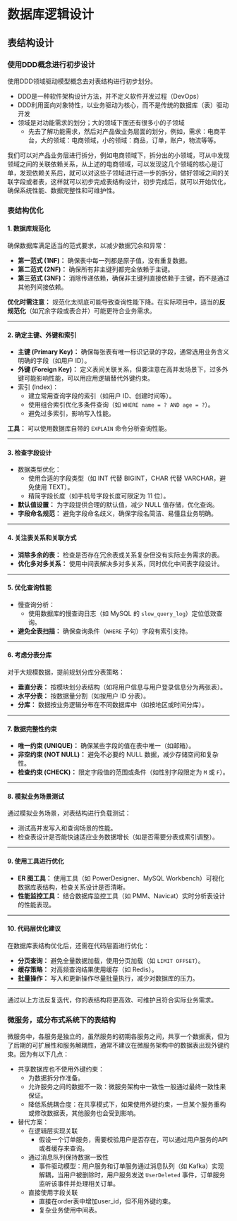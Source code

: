 # 数据库逻辑设计

## 表结构设计

### 使用DDD概念进行初步设计

使用DDD领域驱动模型概念去对表结构进行初步划分。

- DDD是一种软件架构设计方法，并不定义软件开发过程（DevOps）
- DDD利用面向对象特性，以业务驱动为核心，而不是传统的数据库（表）驱动开发
- 领域是对功能需求的划分；大的领域下面还有很多小的子领域
  - 先去了解功能需求，然后对产品做业务层面的划分，例如，需求：电商平台，大的领域：电商领域，小的领域：商品，订单，账户，物流等等。



我们可以对产品业务层进行拆分，例如电商领域下，拆分出的小领域，可从中发现领域之间的关联依赖关系，从上述的电商领域，可以发现这几个领域的核心是订单，发现依赖关系后，就可以对这些子领域进行进一步的拆分，做好领域之间的关联字段或者表，这样就可以初步完成表结构设计，初步完成后，就可以开始优化，确保系统性能、数据完整性和可维护性。

### 表结构优化

#### **1. 数据库规范化**

确保数据库满足适当的范式要求，以减少数据冗余和异常：

- **第一范式 (1NF)：** 确保表中每一列都是原子值，没有重复数据。
- **第二范式 (2NF)：** 确保所有非主键列都完全依赖于主键。
- **第三范式 (3NF)：** 消除传递依赖，确保非主键列直接依赖于主键，而不是通过其他列间接依赖。

**优化时需注意：**
规范化太彻底可能导致查询性能下降。在实际项目中，适当的**反规范化**（如冗余字段或表合并）可能更符合业务需求。

------

#### **2. 确定主键、外键和索引**

- **主键 (Primary Key)：** 确保每张表有唯一标识记录的字段，通常选用业务含义明确的字段（如用户 ID）。
- **外键 (Foreign Key)：** 定义表间关联关系，但要注意在高并发场景下，过多外键可能影响性能，可以用应用逻辑替代外键约束。
- 索引 (Index)：
  - 建立常用查询字段的索引（如用户 ID、创建时间等）。
  - 使用组合索引优化多条件查询（如 `WHERE name = ? AND age = ?`）。
  - 避免过多索引，影响写入性能。

**工具：** 可以使用数据库自带的 `EXPLAIN` 命令分析查询性能。

------

#### **3. 检查字段设计**

- 数据类型优化：
  - 使用合适的字段类型（如 INT 代替 BIGINT，CHAR 代替 VARCHAR，避免使用 TEXT）。
  - 精简字段长度（如手机号字段长度可限定为 11 位）。
- **默认值设置：** 为字段提供合理的默认值，减少 NULL 值存储，优化查询。
- **字段命名规范：** 避免字段命名歧义，确保字段名简洁、易懂且业务明确。

---

#### **4. 关注表关系和关联方式**

- **消除多余的表：** 检查是否存在冗余表或关系复杂但没有实际业务需求的表。
- **优化多对多关系：** 使用中间表解决多对多关系，同时优化中间表字段设计。

---

#### **5. 优化查询性能**

- 慢查询分析：
  - 使用数据库的慢查询日志（如 MySQL 的 `slow_query_log`）定位低效查询。
- **避免全表扫描：** 确保查询条件（`WHERE` 子句）字段有索引支持。

---

#### **6. 考虑分表分库**

对于大规模数据，提前规划分库分表策略：

- **垂直分表：** 按模块划分表结构（如将用户信息与用户登录信息分为两张表）。
- **水平分表：** 按数据量分割（如按用户 ID 分表）。
- **分库：** 数据按业务逻辑分布在不同数据库中（如按地区或时间分库）。

---

#### **7. 数据完整性约束**

- **唯一约束 (UNIQUE)：** 确保某些字段的值在表中唯一（如邮箱）。
- **非空约束 (NOT NULL)：** 避免不必要的 NULL 数据，减少存储空间和复杂性。
- **检查约束 (CHECK)：** 限定字段值的范围或条件（如性别字段限定为 `M` 或 `F`）。

---

#### **8. 模拟业务场景测试**

通过模拟业务场景，对表结构进行负载测试：

- 测试高并发写入和查询场景的性能。
- 检查表设计是否能快速适应业务数据增长（如是否需要分表或索引调整）。

---

#### **9. 使用工具进行优化**

- **ER 图工具：** 使用工具（如 PowerDesigner、MySQL Workbench）可视化数据库表结构，检查关系设计是否清晰。
- **性能监控工具：** 结合数据库监控工具（如 PMM、Navicat）实时分析表设计的性能表现。

---

#### **10. 代码层优化建议**

在数据库表结构优化后，还需在代码层面进行优化：

- **分页查询：** 避免全量数据加载，使用分页加载（如 `LIMIT OFFSET`）。
- **缓存策略：** 对高频查询结果使用缓存（如 Redis）。
- **批量操作：** 写入和更新操作尽量批量执行，减少对数据库的压力。

------

通过以上方法反复迭代，你的表结构将更高效、可维护且符合实际业务需求。

### 微服务，或分布式系统下的表结构

微服务中，各服务是独立的，虽然服务的初期各服务之间，共享一个数据表，但为了后期的可扩展性和服务解耦性，通常不建议在微服务架构中的数据表出现外键约束。因为有以下几点：

- 共享数据库也不使用外键约束：
  - 为数据拆分作准备。
  - 允许服务之间的数据不一致：微服务架构中一致性一般通过最终一致性来保证。
  - 降低系统耦合度：在共享模式下，如果使用外键约束，一旦某个服务重构或修改数据表，其他服务也会受到影响。
- 替代方案：
  - 在逻辑层实现关联
    - 假设一个订单服务，需要校验用户是否存在，可以通过用户服务的API或者缓存来查询。
  - 通过消息队列保持数据一致性
    - 事件驱动模型：用户服务和订单服务通过消息队列（如 Kafka）实现解耦，当用户被删除时，用户服务发送 `UserDeleted` 事件，订单服务监听该事件并处理相关订单。
  - 直接使用字段关联
    - 直接在order表中增加user_id，但不用外键约束。
    - 复杂业务使用中间表。